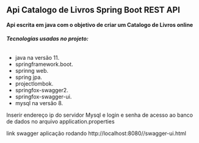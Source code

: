 ##  Api Catalogo de Livros Spring Boot REST API

 **Api escrita em java com o objetivo de criar um Catalogo de Livros online**
 
######  **Tecnologias usadas no projeto:**

- java na versão 11.
- springframework.boot.
- sprinng web.
- spring jpa.
- projectlombok.
- springfox-swagger2.
- springfox-swagger-ui.
- mysql na versão 8.


Inserir endereço ip do servidor Mysql e login e senha de acesso ao banco de dados no arquivo application.properties 


link swagger aplicação rodando http://localhost:8080//swagger-ui.html